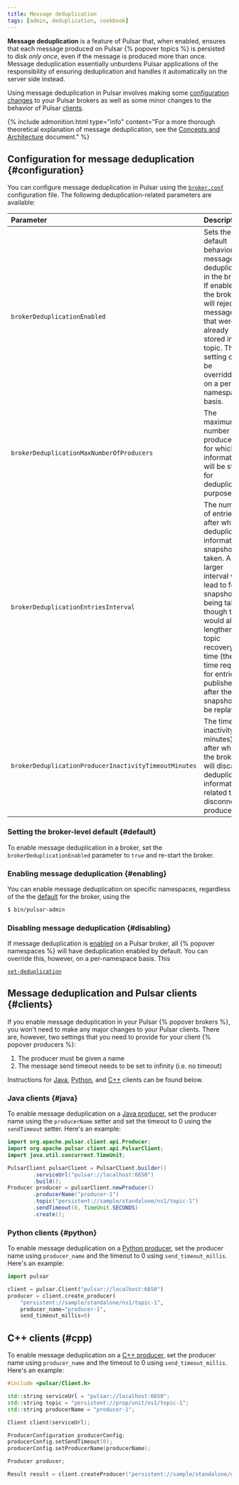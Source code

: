 ```yaml
---
title: Message deduplication
tags: [admin, deduplication, cookbook]
---
```


**Message deduplication** is a feature of Pulsar that, when enabled, ensures that each message produced on Pulsar {% popover topics %} is persisted to disk *only once*, even if the message is produced more than once. Message deduplication essentially unburdens Pulsar applications of the responsibility of ensuring deduplication and handles it automatically on the server side instead.

Using message deduplication in Pulsar involves making some [configuration changes](#configuration) to your Pulsar brokers as well as some minor changes to the behavior of Pulsar [clients](#clients).

{% include admonition.html type="info" content="For a more thorough theoretical explanation of message deduplication, see the [Concepts and Architecture](../../getting-started/ConceptsAndArchitecture#message-deduplication) document." %}

## Configuration for message deduplication {#configuration}

You can configure message deduplication in Pulsar using the [`broker.conf`](../../reference/Configuration#broker) configuration file. The following deduplication-related parameters are available:

Parameter | Description | Default
:---------|:------------|:-------
`brokerDeduplicationEnabled` | Sets the default behavior for message deduplication in the broker. If enabled, the broker will reject messages that were already stored in the topic. This setting can be overridden on a per-namespace basis. | `false`
`brokerDeduplicationMaxNumberOfProducers` | The maximum number of producers for which information will be stored for deduplication purposes. | `10000`
`brokerDeduplicationEntriesInterval` | The number of entries after which a deduplication informational snapshot is taken. A larger interval will lead to fewer snapshots being taken, though this would also lengthen the topic recovery time (the time required for entries published after the snapshot to be replayed). | `1000`
`brokerDeduplicationProducerInactivityTimeoutMinutes` | The time of inactivity (in minutes) after which the broker will discard deduplication information related to a disconnected producer. | `360` (6 hours)

### Setting the broker-level default {#default}

To enable message deduplication in a broker, set the `brokerDeduplicationEnabled` parameter to `true` and re-start the broker.

### Enabling message deduplication {#enabling}

You can enable message deduplication on specific namespaces, regardless of the the [default](#default) for the broker, using the 

```bash
$ bin/pulsar-admin
```

### Disabling message deduplication {#disabling}

If message deduplication is [enabled](#enabling) on a Pulsar broker, all {% popover namespaces %} will have deduplication enabled by default. You can override this, however, on a per-namespace basis. This

[`set-deduplication`](../../CliTools#pulsar-admin-namespaces-set-deduplication)

## Message deduplication and Pulsar clients {#clients}

If you enable message deduplication in your Pulsar {% popover brokers %}, you won't need to make any major changes to your Pulsar clients. There are, however, two settings that you need to provide for your client {% popover producers %}:

1. The producer must be given a name
1. The message send timeout needs to be set to infinity (i.e. no timeout)

Instructions for [Java](#java), [Python](#python), and [C++](#cpp) clients can be found below.

### Java clients {#java}

To enable message deduplication on a [Java producer](../../clients/Java#producers), set the producer name using the `producerName` setter and set the timeout to 0 using the `sendTimeout` setter. Here's an example:

```java
import org.apache.pulsar.client.api.Producer;
import org.apache.pulsar.client.api.PulsarClient;
import java.util.concurrent.TimeUnit;

PulsarClient pulsarClient = PulsarClient.builder()
        .serviceUrl("pulsar://localhost:6650")
        .build();
Producer producer = pulsarClient.newProducer()
        .producerName("producer-1")
        .topic("persistent://sample/standalone/ns1/topic-1")
        .sendTimeout(0, TimeUnit.SECONDS)
        .create();
```

### Python clients {#python}

To enable message deduplication on a [Python producer](../../clients/Python#producers), set the producer name using `producer_name` and the timeout to 0 using `send_timeout_millis`. Here's an example:

```python
import pulsar

client = pulsar.Client("pulsar://localhost:6650")
producer = client.create_producer(
    "persistent://sample/standalone/ns1/topic-1",
    producer_name="producer-1",
    send_timeout_millis=0)
```

## C++ clients (#cpp)

To enable message deduplication on a [C++ producer](../../clients/Cpp#producer), set the producer name using `producer_name` and the timeout to 0 using `send_timeout_millis`. Here's an example:

```cpp
#include <pulsar/Client.h>

std::string serviceUrl = "pulsar://localhost:6650";
std::string topic = "persistent://prop/unit/ns1/topic-1";
std::string producerName = "producer-1";

Client client(serviceUrl);

ProducerConfiguration producerConfig;
producerConfig.setSendTimeout(0);
producerConfig.setProducerName(producerName);

Producer producer;

Result result = client.createProducer("persistent://sample/standalone/ns1/my-topic", producerConfig, producer);
```
